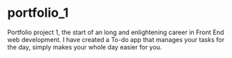 # portfolio_1
Portfolio project 1, the start of an long and enlightening career in Front End web development. 
I have created a To-do app that manages your tasks for the day, simply makes your whole day easier for you.
